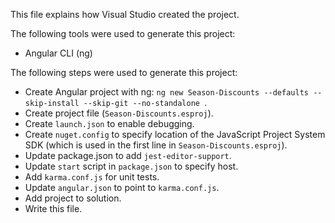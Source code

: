 This file explains how Visual Studio created the project.

The following tools were used to generate this project:
- Angular CLI (ng)

The following steps were used to generate this project:
- Create Angular project with ng: `ng new Season-Discounts --defaults --skip-install --skip-git --no-standalone `.
- Create project file (`Season-Discounts.esproj`).
- Create `launch.json` to enable debugging.
- Create `nuget.config` to specify location of the JavaScript Project System SDK (which is used in the first line in `Season-Discounts.esproj`).
- Update package.json to add `jest-editor-support`.
- Update `start` script in `package.json` to specify host.
- Add `karma.conf.js` for unit tests.
- Update `angular.json` to point to `karma.conf.js`.
- Add project to solution.
- Write this file.

